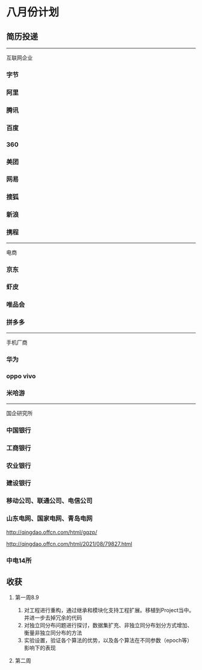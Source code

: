 # 八月份计划


## 简历投递



-------------------------------------------------
互联网企业


### 字节


### 阿里



### 腾讯



### 百度

### 360

### 美团

### 网易



### 搜狐

### 新浪

### 携程

---------------------------------------------------------
电商

### 京东

### 虾皮

### 唯品会

### 拼多多
--------------------------------------------------------
手机厂商


### 华为

### oppo vivo

### 

### 米哈游

--------------------------------------------------------
国企研究所



### 中国银行

### 工商银行

### 农业银行

### 建设银行


### 移动公司、联通公司、电信公司


### 山东电网、国家电网、青岛电网

http://qingdao.offcn.com/html/gqzp/

http://qingdao.offcn.com/html/2021/08/79827.html
### 中电14所




## 收获
1. 第一周8.9
   1. 对工程进行重构，通过继承和模块化支持工程扩展。移植到Project当中。并进一步去掉冗余的代码
   2. 对独立同分布问题进行探讨，数据集扩充、非独立同分布划分方式增加、衡量非独立同分布的方法
   3. 实验设置，验证各个算法的优势，以及各个算法在不同参数（epoch等）影响下的表现

2. 第二周